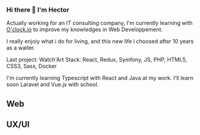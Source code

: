 ### Hi there 👋 I'm Hector

<!--
**HectorColard/HectorColard** is a ✨ _special_ ✨ repository because its `README.md` (this file) appears on your GitHub profile.

Here are some ideas to get you started:

- 🔭 I’m currently working on ...
- 🌱 I’m currently learning ...
- 👯 I’m looking to collaborate on ...
- 🤔 I’m looking for help with ...
- 💬 Ask me about ...
- 📫 How to reach me: ...
- 😄 Pronouns: ...
- ⚡ Fun fact: ...
-->
Actually working for an IT consulting company, I'm currently learning with [O'clock.io](https://oclock.io/) to improve my knowledges in Web Developpement.



I really enjoiy what i do for living, and this new life i choosed after 10 years as a waiter.

Last project: Watch'Art 
Stack: React, Redux, Symfony, JS, PHP, HTML5, CSS3, Sass, Docker

I'm currently learning Typescript with React and Java at my work.
I'll learn soon Laravel and Vue.js with school.

## Web

## UX/UI